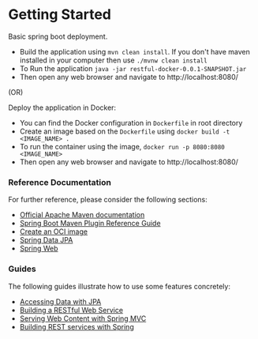 # Getting Started
Basic spring boot deployment.
* Build the application using `mvn clean install`. If you don't have maven installed in your computer then use `./mvnw clean install`
* To Run the application `java -jar restful-docker-0.0.1-SNAPSHOT.jar`
* Then open any web browser and navigate to http://localhost:8080/

(OR)

Deploy the application in Docker:
    
* You can find the Docker configuration in `Dockerfile` in root directory
* Create an image based on the `Dockerfile` using `docker build -t <IMAGE_NAME> .`
* To run the container using the image, `docker run -p 8080:8080 <IMAGE_NAME>`
* Then open any web browser and navigate to http://localhost:8080/


### Reference Documentation
For further reference, please consider the following sections:

* [Official Apache Maven documentation](https://maven.apache.org/guides/index.html)
* [Spring Boot Maven Plugin Reference Guide](https://docs.spring.io/spring-boot/docs/2.6.7/maven-plugin/reference/html/)
* [Create an OCI image](https://docs.spring.io/spring-boot/docs/2.6.7/maven-plugin/reference/html/#build-image)
* [Spring Data JPA](https://docs.spring.io/spring-boot/docs/2.6.7/reference/htmlsingle/#boot-features-jpa-and-spring-data)
* [Spring Web](https://docs.spring.io/spring-boot/docs/2.6.7/reference/htmlsingle/#boot-features-developing-web-applications)

### Guides
The following guides illustrate how to use some features concretely:

* [Accessing Data with JPA](https://spring.io/guides/gs/accessing-data-jpa/)
* [Building a RESTful Web Service](https://spring.io/guides/gs/rest-service/)
* [Serving Web Content with Spring MVC](https://spring.io/guides/gs/serving-web-content/)
* [Building REST services with Spring](https://spring.io/guides/tutorials/bookmarks/)

